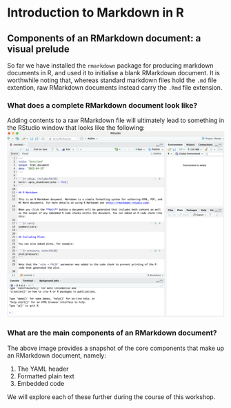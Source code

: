 # Introduction to Markdown in R

## Components of an RMarkdown document: a visual prelude
So far we have installed the `rmarkdown` package for producing markdown documents in R, and used it to initialise a blank RMarkdown document. It is worthwhile noting that, whereas standard markdown files hold the `.md` file extention, raw RMarkdown documents instead carry the `.Rmd` file extension. 

### What does a complete RMarkdown document look like?
Adding contents to a raw RMarkdown file will ultimately lead to something in the RStudio window that looks like the following:
![Completed RMarkdown view](Embedded_Display_Items/Completed_RMarkdown_View.png)

### What are the main components of an RMarkdown document?
The above image provides a snapshot of the core components that make up an RMarkdown document, namely:

1. The YAML header
2. Formatted plain text
3. Embedded code

We will explore each of these further during the course of this workshop.
